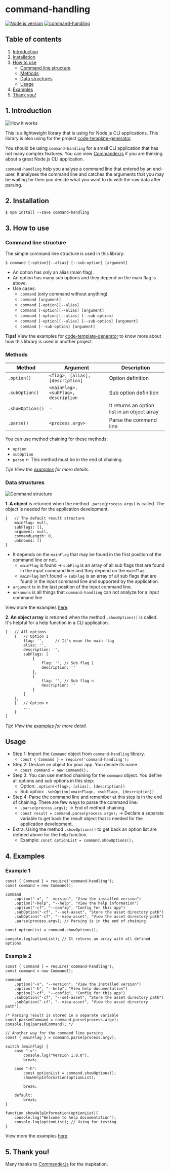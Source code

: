 # command-handling
[![Node.js version](https://img.shields.io/node/v/code-template-generator.svg?style=flat)](https://nodejs.org)   [![command-handling](https://img.shields.io/npm/v/command-handling.svg?style=flat)](https://www.npmjs.com/package/command-handling/)

## Table of contents
1. [Introduction](#1-introduction)
2. [Installation](#2-installation)
3. [How to use](#3-how-to-use)
    * [Command line structure](#command-line-structure)
    * [Methods](#methods)
    * [Data structures](#data-structures)
    * [Usage](#usage)
4. [Examples](#4-examples)
5. [Thank you!](#5-thank-you)

## 1. Introduction
![How it works](./assets/howitworks.png)

This is a lightweight library that is using for Node.js CLI applications. This library is also using for the project [code-template-generator](https://www.npmjs.com/package/code-template-generator).

You should be using `command-handling` for a small CLI application that has not many complex features. You can view [Commander.js](https://github.com/tj/commander.js) if you are thinking about a great Node.js CLI application.

`command-handling` help you analyse a command line that entered by an end-user. It analyses the command line and catches the arguments that you may be waiting for then you decide what you want to do with the raw data after parsing.

## 2. Installation
```
$ npm install --save command-handling
```

## 3. How to use
### Command line structure
The simple command line structure is used in this library:

`$ command [-option][--alias] [--sub-option] [argument]`

* An option has only an alias (main flag).
* An option has many sub options and they depend on the main flag is above.
* Use cases:
    * `command` (only command without anything)
    * `command [argument]`
    * `command [-option][--alias]`
    * `command [-option][--alias] [argument]`
    * `command [-option][--alias] [--sub-option]`
    * `command [-option][--alias] [--sub-option] [argument]`
    * `command [--sub-option] [argument]`

__Tips!__ View the examples for [code-template-generator](https://www.npmjs.com/package/code-template-generator#5-examples) to know more about how this library is used in another project.

### Methods
|Method|Argument|Description|
|---|---|---|
|`.option()`|`<flag>, [alias], [description]`|Option definition|
|`.subOption()`|`<mainFlag>, <subFlag>, description`|Sub option definition|
|`.showOptions()`|-|It returns an option list in an object array|
|`.parse()`|`<process.argv>`|Parse the command line|

You can use method chaining for these methods:
* `option`
* `subOption`
* `parse` <- This method must be in the end of chaining.

_Tip! View the [examples](#4-examples) for more details._

### Data structures

![Command structure](./assets/command-structure.png)

__1. A object__ is returned when the method `.parse(process.argv)` is called. The object is needed for the application development.

```
{   // The default result structure
    mainFlag: null,
    subFlags: [],
    argument: null,
    commandLength: 0,
    unknowns: []
}
```
* It depends on the `mainFlag` that may be found in the first position of the command line or not.
    * `mainFlag` is found -> `subFlag` is an array of all sub flags that are found in the input command line and they depend on the `mainFlag`.
    * `mainFlag` isn't found -> `subFlag` is an array of all sub flags that are found in the input command line and supported by the application.
* `argument` is in the last position of the input command line.
* `unknowns` is all things that `command-handling` can not analyze for a input command line.

View more the examples [here](https://github.com/nguyenkhois/command-handling/tree/master/examples).

__2. An object array__ is returned when the method `.showOptions()` is called. It's helpful for a help function in a CLI application.

```
[   // All options
    {   // Option 1
        flag: '',     // It's mean the main flag
        alias: '',
        description: '',
        subFlags: [
            {
                flag: '', // Sub flag 1
                description: ''
            },
            {
                flag: '', // Sub flag n
                description: ''
            }
        ]
    },
    {   // Option n
        ...
    }
]
```

_Tip! View the [examples](#4-examples) for more detail._

## Usage
* Step 1: Import the `Command` object from `command-handling` library.
   * `const { Command } = require('command-handling');`
* Step 2: Declare an object for your app. You decide its name.
   * `const command = new Command();`
* Step 3: You can use method chaining for the `command` object. You define all options and sub options in this step:
    * Option: `.option(<flag>, [alias], [description])`
    * Sub option: `.subOption(<mainFlag>, <subFlag>, [description])`
* Step 4: Parse the command line and remember at this step is in the end of chaining. There are few ways to parse the command line:
   * `.parse(process.argv);` -> End of method chaining.
    * `const result = command.parse(process.argv);` -> Declare a separate variable to get back the result object that is needed for the application development.
* Extra: Using the method `.showOptions()` to get back an option list are defined above for the help function.
    * Example: `const optionList = command.showOptions();`

## 4. Examples
### Example 1

```
const { Command } = require('command-handling');
const command = new Command();

command
    .option("-v", "--version", "View the installed version")
    .option("-help", "--help", "View the help information")
    .option("-cf", "--config", "Config for this app")
    .subOption("-cf", "--set-asset", "Store the asset directory path")
    .subOption("-cf", "--view-asset", "View the asset directory path")
    .parse(process.argv); // Parsing is in the end of chaining

const optionList = command.showOptions();

console.log(optionList); // It returns an array with all defined options
```

### Example 2

```
const { Command } = require('command-handling');
const command = new Command();

command
    .option("-v", "--version", "View the installed version")
    .option("-h", "--help", "View help documentation")
    .option("-cf", "--config", "Config for this app")
    .subOption("-cf", "--set-asset", "Store the asset directory path")
    .subOption("-cf", "--view-asset", "View the asset directory path");

/* Parsing result is stored in a separate variable
const parsedCommand = command.parse(process.argv);
console.log(parsedCommand); */

// Another way for the command line parsing
const { mainFlag } = command.parse(process.argv);

switch (mainFlag) {
    case "-v":
        console.log("Version 1.0.0");
        break;

    case "-h":
        const optionList = command.showOptions();
        showHelpInformation(optionList);

        break;

    default:
        break;
}

function showHelpInformation(optionList){
    console.log("Welcome to help documentation");
    console.log(optionList); // Using for testing
}
```

View more the examples [here](https://github.com/nguyenkhois/command-handling/tree/master/examples).

## 5. Thank you!
Many thanks to [Commander.js](https://github.com/tj/commander.js) for the inspiration.
